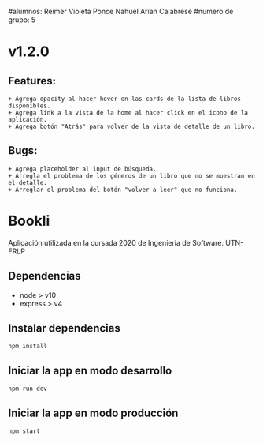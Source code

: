 #alumnos:
Reimer Violeta
Ponce Nahuel
Arian Calabrese
#numero de grupo:
5

# v1.2.0

## Features:
	+ Agrega opacity al hacer hover en las cards de la lista de libros disponibles.
	+ Agrega link a la vista de la home al hacer click en el icono de la aplicación.
	+ Agrega botón "Atrás" para volver de la vista de detalle de un libro.

## Bugs:
	+ Agrega placeholder al input de búsqueda.
	+ Arregla el problema de los géneros de un libro que no se muestran en el detalle.
	+ Arreglar el problema del botón "volver a leer" que no funciona.

# Bookli

Aplicación utilizada en la cursada 2020 de Ingenieria de Software. UTN-FRLP

## Dependencias

-   node > v10
-   express > v4

## Instalar dependencias

`npm install`

## Iniciar la app en modo desarrollo

`npm run dev`

## Iniciar la app en modo producción

`npm start`
